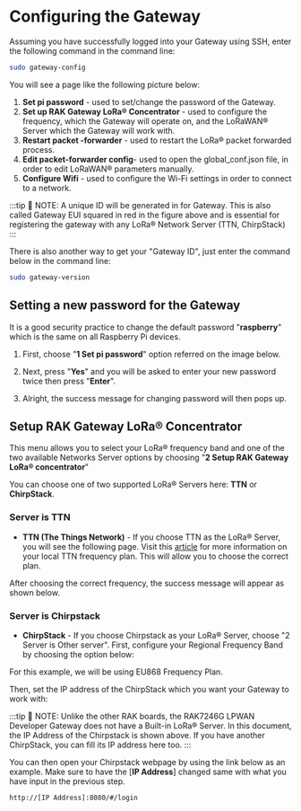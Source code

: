 
# Configuring the Gateway

Assuming you have successfully logged into your Gateway using SSH, enter the following command in the command line:

```sh
sudo gateway-config
```

You will see a page like the following picture below:

<rk-img src="/assets/images/wisgate/rak7246g/quickstart/gateway_id.png" width="100%" figure-number  = "1" caption="Config Options for the Gateway"/>

1. **Set pi password** - used to set/change the password of the Gateway.
2. **Set up RAK Gateway LoRa® Concentrator** - used to configure the frequency, which the Gateway will operate on, and the LoRaWAN® Server which the Gateway will work with.
3. **Restart packet -forwarder** - used to restart the LoRa® packet forwarded process.
4. **Edit packet-forwarder config**- used to open the global_conf.json file, in order to edit LoRaWAN® parameters manually.
5. **Configure Wifi** - used to configure the Wi-Fi settings in order to connect to a network.

:::tip 📝 NOTE:
 A unique ID will be generated in for Gateway. This is also called Gateway EUI squared in red in the figure above and is essential for registering the gateway with any LoRa® Network Server (TTN, ChirpStack)
:::

There is also another way to get your "Gateway ID", just enter the command below in the command line:

```sh
sudo gateway-version
```

<rk-img src="/assets/images/wisgate/rak7246g/quickstart/gateway_id_cmd.png" width="70%" figure-number  = "2" caption="Gateway ID using the command line"/>

## Setting a new password for the Gateway
It is a good security practice to change the default password "**raspberry**" which is the same on all Raspberry Pi devices.

1. First, choose "**1 Set pi password**" option referred on the image below.

<rk-img src="/assets/images/wisgate/rak7246g/quickstart/set_pi_pwd.png" width="100%" figure-number  = "3" caption="Set Pi Password"/>

2. Next, press "**Yes**" and you will be asked to enter your new password twice then press "**Enter**".

<rk-img src="/assets/images/wisgate/rak7246g/quickstart/confirm_pwd.png" width="100%" figure-number  = "4" caption="Confirm Password Change"/>

3. Alright, the success message for changing password will then pops up.

<rk-img src="/assets/images/wisgate/rak7246g/quickstart/success_pwd_change.png" width="100%" figure-number  = "5" caption="Successful Password Change"/>

## Setup RAK Gateway LoRa® Concentrator

This menu allows you to select your LoRa® frequency band and one of the two available Networks Server options by choosing "**2 Setup RAK Gateway LoRa® concentrator**"

<rk-img src="/assets/images/wisgate/rak7246g/quickstart/setup_rak_gateway.png" width="100%" figure-number  = "6" caption="Choosing Setup RAK Gateway LoRa® concentrator"/>

You can choose one of two supported LoRa® Servers here: **TTN** or **ChirpStack**.

### Server is TTN

<rk-img src="/assets/images/wisgate/rak7246g/quickstart/server_ttn.png" width="100%" figure-number  = "7" caption="Server is TTN"/>

* **TTN (The Things Network)** - If you choose TTN as the LoRa® Server, you will see the following page. Visit this [article](https://www.thethingsnetwork.org/docs/lorawan/frequencies-by-country.html) for more information on your local TTN frequency plan. This will allow you to choose the correct plan.


<rk-img src="/assets/images/wisgate/rak7246g/quickstart/ttn_channel_plan.jpg" width="100%" figure-number  = "8" caption="Selecting the TTN Channel Plan"/>

After choosing the correct frequency, the success message will appear as shown below.

<rk-img src="/assets/images/wisgate/rak7246g/quickstart/success_freq_change.png" width="100%" figure-number  = "9" caption="Successfully Changed the Frequency"/>

### Server is Chirpstack
<rk-img src="/assets/images/wisgate/rak7246g/quickstart/chirpstack.png" width="100%" figure-number  = "10" caption="Server Is Chirpstack"/>

* **ChirpStack** - If you choose Chirpstack as your LoRa® Server, choose "2 Server is Other server". First, configure your Regional Frequency Band by choosing the option below:

<rk-img src="/assets/images/wisgate/rak7246g/quickstart/reg_frequency.png" width="100%" figure-number  = "11" caption="Regional Frequency Band Option"/>

For this example, we will be using EU868 Frequency Plan.

<rk-img src="/assets/images/wisgate/rak7246g/quickstart/select_chirpstack_plan.png" width="100%" figure-number  = "12" caption="Selecting the Chirpstack Channel Plan"/>

Then, set the IP address of the ChirpStack which you want your Gateway to work with:

<rk-img src="/assets/images/wisgate/rak7246g/quickstart/default_ip.png" width="100%" figure-number  = "13" caption="Default LoRaServer IP Address"/>

:::tip 📝 NOTE:
 Unlike the other RAK boards, the RAK7246G LPWAN Developer Gateway does not have a Built-in LoRa® Server. In this document, the IP Address of the Chirpstack is shown above. If you have another ChirpStack, you can fill its IP address here too.
:::

You can then open your Chirpstack webpage by using the link below as an example. Make sure to have the [**IP Address**] changed same with what you have input in the previous step.

```http
http://[IP Address]:8080/#/login
```